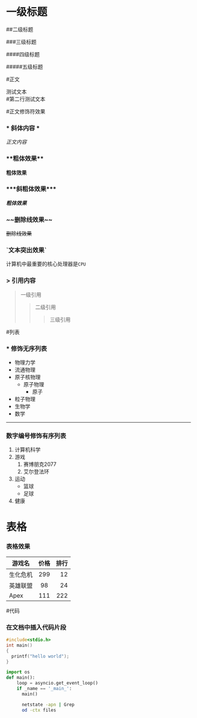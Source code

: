 # 一级标题

##二级标题

###三级标题

####四级标题

#####五级标题


#正文


测试文本<br>
\#第二行测试文本

#正文修饰符效果

### \* 斜体内容 \* 

*正文内容*

### \*\*粗体效果\*\*

**粗体效果**

### \*\*\*斜粗体效果\*\*\*

***粗体效果***


### \~\~删除线效果\~\~
~~删除线效果~~

### \`文本突出效果\`
计算机中最重要的核心处理器是`CPU`

### \> 引用内容
> 一级引用
>> 二级引用
>>> 三级引用

#列表
### \* 修饰无序列表

* 物理力学
* 流通物理
* 原子核物理
  * 原子物理
    * 原子
 * 粒子物理
* 生物学
* 数学

-------------------

###  数字编号修饰有序列表
1. 计算机科学
2. 游戏
   1. 赛博朋克2077
   2. 艾尔登法环
3. 运动
   * 篮球
   * 足球
4. 健康

# 表格
### 表格效果

游戏名|价格|排行
--|:--:|--:
生化危机|299|12
英雄联盟|98|24
Apex|111|222

#代码

### 在文档中插入代码片段

```c
#include<stdio.h>
int main()
{
  printf("hello world");
}
```

```python
import os
def main():
    loop = asyncio.get_event_loop()
	if _name == '_main_':
	  main()
```

```bash
      netstate -apn | Grep
	  od -ctx files
```
